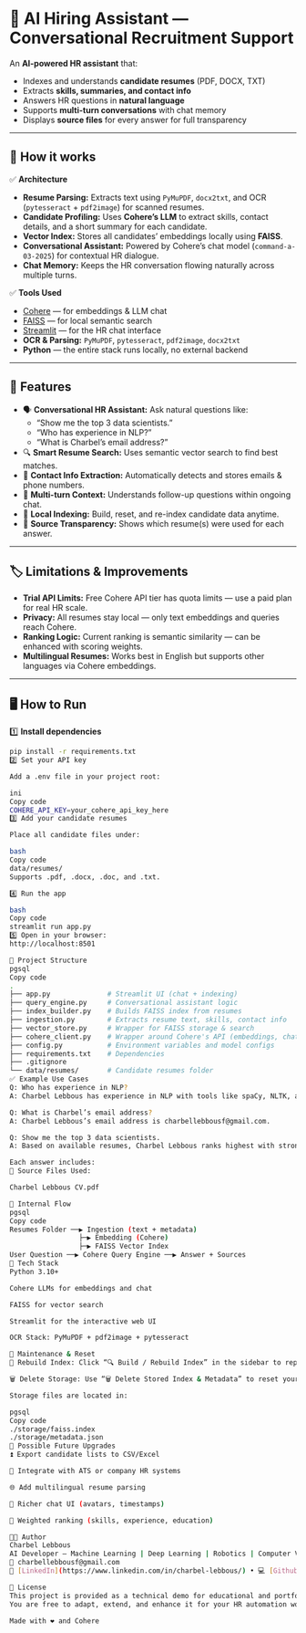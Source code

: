 # 🤖 AI Hiring Assistant — Conversational Recruitment Support

An **AI-powered HR assistant** that:
- Indexes and understands **candidate resumes** (PDF, DOCX, TXT)
- Extracts **skills, summaries, and contact info**
- Answers HR questions in **natural language**
- Supports **multi-turn conversations** with chat memory
- Displays **source files** for every answer for full transparency

---

## 🚀 How it works

✅ **Architecture**  
- **Resume Parsing:** Extracts text using `PyMuPDF`, `docx2txt`, and OCR (`pytesseract` + `pdf2image`) for scanned resumes.  
- **Candidate Profiling:** Uses **Cohere’s LLM** to extract skills, contact details, and a short summary for each candidate.  
- **Vector Index:** Stores all candidates’ embeddings locally using **FAISS**.  
- **Conversational Assistant:** Powered by Cohere’s chat model (`command-a-03-2025`) for contextual HR dialogue.  
- **Chat Memory:** Keeps the HR conversation flowing naturally across multiple turns.

✅ **Tools Used**
- [Cohere](https://cohere.com) — for embeddings & LLM chat
- [FAISS](https://github.com/facebookresearch/faiss) — for local semantic search
- [Streamlit](https://streamlit.io) — for the HR chat interface
- **OCR & Parsing:** `PyMuPDF`, `pytesseract`, `pdf2image`, `docx2txt`
- **Python** — the entire stack runs locally, no external backend

---

## 🧩 Features

- 🗣️ **Conversational HR Assistant:** Ask natural questions like:
  - “Show me the top 3 data scientists.”
  - “Who has experience in NLP?”
  - “What is Charbel’s email address?”
- 🔍 **Smart Resume Search:** Uses semantic vector search to find best matches.
- 🧾 **Contact Info Extraction:** Automatically detects and stores emails & phone numbers.
- 🧠 **Multi-turn Context:** Understands follow-up questions within ongoing chat.
- 💾 **Local Indexing:** Build, reset, and re-index candidate data anytime.
- 📂 **Source Transparency:** Shows which resume(s) were used for each answer.

---

## 🏷️ Limitations & Improvements

- **Trial API Limits:** Free Cohere API tier has quota limits — use a paid plan for real HR scale.
- **Privacy:** All resumes stay local — only text embeddings and queries reach Cohere.
- **Ranking Logic:** Current ranking is semantic similarity — can be enhanced with scoring weights.
- **Multilingual Resumes:** Works best in English but supports other languages via Cohere embeddings.

---

## 🖥️ How to Run

1️⃣ **Install dependencies**
```bash
pip install -r requirements.txt
2️⃣ Set your API key

Add a .env file in your project root:

ini
Copy code
COHERE_API_KEY=your_cohere_api_key_here
3️⃣ Add your candidate resumes

Place all candidate files under:

bash
Copy code
data/resumes/
Supports .pdf, .docx, .doc, and .txt.

4️⃣ Run the app

bash
Copy code
streamlit run app.py
5️⃣ Open in your browser:
http://localhost:8501

📂 Project Structure
pgsql
Copy code
.
├── app.py              # Streamlit UI (chat + indexing)
├── query_engine.py     # Conversational assistant logic
├── index_builder.py    # Builds FAISS index from resumes
├── ingestion.py        # Extracts resume text, skills, contact info
├── vector_store.py     # Wrapper for FAISS storage & search
├── cohere_client.py    # Wrapper around Cohere's API (embeddings, chat)
├── config.py           # Environment variables and model configs
├── requirements.txt    # Dependencies
├── .gitignore
└── data/resumes/       # Candidate resumes folder
✅ Example Use Cases
Q: Who has experience in NLP?
A: Charbel Lebbous has experience in NLP with tools like spaCy, NLTK, and BERT.

Q: What is Charbel’s email address?
A: Charbel Lebbous’s email address is charbellebbousf@gmail.com.

Q: Show me the top 3 data scientists.
A: Based on available resumes, Charbel Lebbous ranks highest with strong ML and AI expertise.

Each answer includes:
📄 Source Files Used:

Charbel Lebbous CV.pdf

🧠 Internal Flow
pgsql
Copy code
Resumes Folder ──▶ Ingestion (text + metadata)
                 ├─▶ Embedding (Cohere)
                 ├─▶ FAISS Vector Index
User Question ──▶ Cohere Query Engine ──▶ Answer + Sources
🧰 Tech Stack
Python 3.10+

Cohere LLMs for embeddings and chat

FAISS for vector search

Streamlit for the interactive web UI

OCR Stack: PyMuPDF + pdf2image + pytesseract

🧹 Maintenance & Reset
🔄 Rebuild Index: Click “🔍 Build / Rebuild Index” in the sidebar to reprocess resumes.

🗑️ Delete Storage: Use “🗑️ Delete Stored Index & Metadata” to reset your database.

Storage files are located in:

pgsql
Copy code
./storage/faiss.index
./storage/metadata.json
🧩 Possible Future Upgrades
⏫ Export candidate lists to CSV/Excel

🔗 Integrate with ATS or company HR systems

🌐 Add multilingual resume parsing

💬 Richer chat UI (avatars, timestamps)

🧮 Weighted ranking (skills, experience, education)

👨‍💻 Author
Charbel Lebbous
AI Developer — Machine Learning | Deep Learning | Robotics | Computer Vision | Cybersecurity
📧 charbellebbousf@gmail.com
🔗 [LinkedIn](https://www.linkedin.com/in/charbel-lebbous/) • 💻 [Github](https://github.com/CharbelLebbous)

📄 License
This project is provided as a technical demo for educational and portfolio purposes.
You are free to adapt, extend, and enhance it for your HR automation workflows.

Made with ❤️ and Cohere